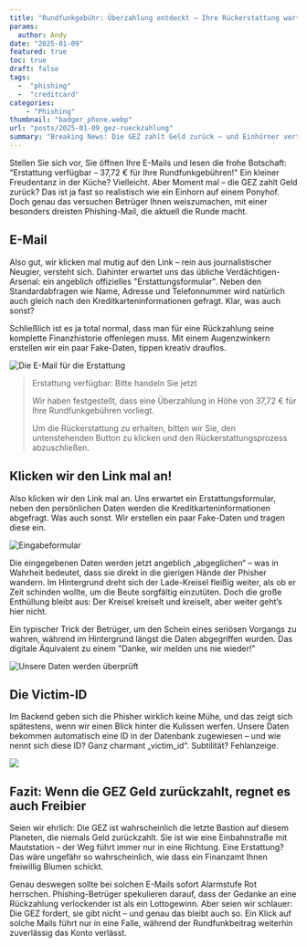 ```yaml
---
title: "Rundfunkgebühr: Überzahlung entdeckt – Ihre Rückerstattung wartet!"
params:
  author: Andy
date: "2025-01-09"
featured: true
toc: true
draft: false
tags: 
  -  "phishing"
  -  "creditcard"
categories:
    - "Phishing"
thumbnail: "badger_phone.webp"
url: "posts/2025-01-09_gez-rueckzahlung"
summary: "Breaking News: Die GEZ zahlt Geld zurück – und Einhörner verteilen Gratis-Lotto-Gewinne!"
---
```


Stellen Sie sich vor, Sie öffnen Ihre E-Mails und lesen die frohe Botschaft: "Erstattung verfügbar – 37,72 € für Ihre Rundfunkgebühren!" Ein kleiner Freudentanz in der Küche? Vielleicht. Aber Moment mal – die GEZ zahlt Geld zurück? Das ist ja fast so realistisch wie ein Einhorn auf einem Ponyhof. Doch genau das versuchen Betrüger Ihnen weiszumachen, mit einer besonders dreisten Phishing-Mail, die aktuell die Runde macht.

## E-Mail

Also gut, wir klicken mal mutig auf den Link – rein aus journalistischer Neugier, versteht sich. Dahinter erwartet uns das übliche Verdächtigen-Arsenal: ein angeblich offizielles "Erstattungsformular". Neben den Standardabfragen wie Name, Adresse und Telefonnummer wird natürlich auch gleich nach den Kreditkarteninformationen gefragt. Klar, was auch sonst? 

Schließlich ist es ja total normal, dass man für eine Rückzahlung seine komplette Finanzhistorie offenlegen muss. Mit einem Augenzwinkern erstellen wir ein paar Fake-Daten, tippen kreativ drauflos.

![Die E-Mail für die Erstattung](/posts/2025-01-09_gez-rueckzahlung/gez_1.webp)

> Erstattung verfügbar: Bitte handeln Sie jetzt  
>   
> Wir haben festgestellt, dass eine Überzahlung in Höhe von 37,72 € für Ihre Rundfunkgebühren vorliegt.  
>   
> Um die Rückerstattung zu erhalten, bitten wir Sie, den untenstehenden Button zu klicken und den Rückerstattungsprozess abzuschließen.  

## Klicken wir den Link mal an!

Also klicken wir den Link mal an. Uns erwartet ein Erstattungsformular, neben den persönlichen Daten werden die Kreditkarteninformationen abgefragt. Was auch sonst. Wir erstellen ein paar Fake-Daten und tragen diese ein.

![Eingabeformular](/posts/2025-01-09_gez-rueckzahlung/gez_2.webp)

Die eingegebenen Daten werden jetzt angeblich „abgeglichen“ – was in Wahrheit bedeutet, dass sie direkt in die gierigen Hände der Phisher wandern. Im Hintergrund dreht sich der Lade-Kreisel fleißig weiter, als ob er Zeit schinden wollte, um die Beute sorgfältig einzutüten. Doch die große Enthüllung bleibt aus: Der Kreisel kreiselt und kreiselt, aber weiter geht’s hier nicht. 

Ein typischer Trick der Betrüger, um den Schein eines seriösen Vorgangs zu wahren, während im Hintergrund längst die Daten abgegriffen wurden. Das digitale Äquivalent zu einem "Danke, wir melden uns nie wieder!"

![Unsere Daten werden überprüft](/posts/2025-01-09_gez-rueckzahlung/gez_3.png)


## Die Victim-ID

Im Backend geben sich die Phisher wirklich keine Mühe, und das zeigt sich spätestens, wenn wir einen Blick hinter die Kulissen werfen. Unsere Daten bekommen automatisch eine ID in der Datenbank zugewiesen – und wie nennt sich diese ID? Ganz charmant „victim_id“. Subtilität? Fehlanzeige. 

![](/posts/2025-01-09_gez-rueckzahlung/victim_id.png)

## Fazit: Wenn die GEZ Geld zurückzahlt, regnet es auch Freibier

Seien wir ehrlich: Die GEZ ist wahrscheinlich die letzte Bastion auf diesem Planeten, die niemals Geld zurückzahlt. Sie ist wie eine Einbahnstraße mit Mautstation – der Weg führt immer nur in eine Richtung. Eine Erstattung? Das wäre ungefähr so wahrscheinlich, wie dass ein Finanzamt Ihnen freiwillig Blumen schickt.  

Genau deswegen sollte bei solchen E-Mails sofort Alarmstufe Rot herrschen. Phishing-Betrüger spekulieren darauf, dass der Gedanke an eine Rückzahlung verlockender ist als ein Lottogewinn. Aber seien wir schlauer: Die GEZ fordert, sie gibt nicht – und genau das bleibt auch so. Ein Klick auf solche Mails führt nur in eine Falle, während der Rundfunkbeitrag weiterhin zuverlässig das Konto verlässt. 